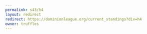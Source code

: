 ```yaml
---
permalink: s43/h4
layout: redirect
redirect: https://dominionleague.org/current_standings?div=h4
owner: truffles
---
```

